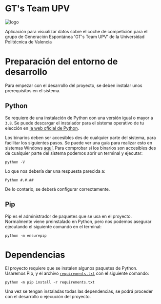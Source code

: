 # GT's Team UPV

![logo](https://i.ibb.co/zm9bxz3/logo2.png)

Aplicación para visualizar datos sobre el coche de competición para el grupo de Generación Espontánea 'GT's Team UPV' de
la Universidad Politécnica de Valencia

# Preparación del entorno de desarrollo

Para empezar con el desarrollo del proyecto, se deben instalar unos prerequisitos en el sistema.

## Python

Se requiere de una instalación de Python con una versión igual o mayor a `3.8`. Se puede descargar el instalador para el
sistema operativo de tu elección en [la web oficial de Python][python-web].

Los binarios deben ser accesibles des de cualquier parte del sistema, para facilitar los siguientes pasos. Se puede ver
una guía para realizar esto en sistemas Windows [aquí][tuto-vars]. Para comprobar si los binarios son accesibles des de
cualquier parte del sistema podemos abrir un terminal y ejecutar:

```shell
python -V
```

Lo que nos debería dar una respuesta parecida a:

```
Python #.#.##
```

De lo contario, se deberá configurar correctamente.

## Pip

Pip es el administrador de paquetes que se usa en el proyecto. Normalmente viene preinstalado en Python, pero nos
podemos asegurar ejecutando el siguiente comando en el terminal:

```shell
python -m ensurepip
```

# Dependencias

El proyecto requiere que se instalen algunos paquetes de Python. Usaremos Pip, y el
archivo [`requirements.txt`](./requirements.txt) con el siguiente comando:

```shell
python -m pip install -r requirements.txt
```

Una vez se tengan instaladas todas las dependencias, se podrá proceder con el desarrollo o ejecución del proyecto.


[python-web]: https://www.python.org/

[tuto-vars]: https://www.javatpoint.com/how-to-set-python-path